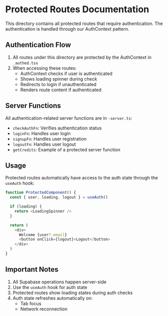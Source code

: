 # Protected Routes Documentation

This directory contains all protected routes that require authentication. The authentication is handled through our AuthContext pattern.

## Authentication Flow

1. All routes under this directory are protected by the AuthContext in `_authed.tsx`
2. When accessing these routes:
   - AuthContext checks if user is authenticated
   - Shows loading spinner during check
   - Redirects to login if unauthenticated
   - Renders route content if authenticated

## Server Functions

All authentication-related server functions are in `-server.ts`:
- `checkAuthFn`: Verifies authentication status
- `loginFn`: Handles user login
- `signupFn`: Handles user registration
- `logoutFn`: Handles user logout
- `getCredits`: Example of a protected server function

## Usage

Protected routes automatically have access to the auth state through the `useAuth` hook:

```typescript
function ProtectedComponent() {
  const { user, loading, logout } = useAuth()

  if (loading) {
    return <LoadingSpinner />
  }

  return (
    <div>
      Welcome {user?.email}
      <button onClick={logout}>Logout</button>
    </div>
  )
}
```

## Important Notes

1. All Supabase operations happen server-side
2. Use the `useAuth` hook for auth state
3. Protected routes show loading states during auth checks
4. Auth state refreshes automatically on:
   - Tab focus
   - Network reconnection